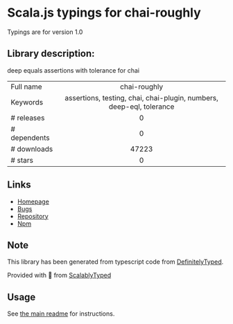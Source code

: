 
# Scala.js typings for chai-roughly

Typings are for version 1.0

## Library description:
deep equals assertions with tolerance for chai

|                    |                 |
| ------------------ | :-------------: |
| Full name          | chai-roughly |
| Keywords           | assertions, testing, chai, chai-plugin, numbers, deep-eql, tolerance |
| # releases         | 0 |
| # dependents       | 0 |
| # downloads        | 47223 |
| # stars            | 0 |

## Links
- [Homepage](https://github.com/Turbo87/chai-roughly#readme)
- [Bugs](https://github.com/Turbo87/chai-roughly/issues)
- [Repository](https://github.com/Turbo87/chai-roughly)
- [Npm](https://www.npmjs.com/package/chai-roughly)
    


## Note
This library has been generated from typescript code from [DefinitelyTyped](https://definitelytyped.org).

Provided with :purple_heart: from [ScalablyTyped](https://github.com/oyvindberg/ScalablyTyped)

## Usage
See [the main readme](../../readme.md) for instructions.


